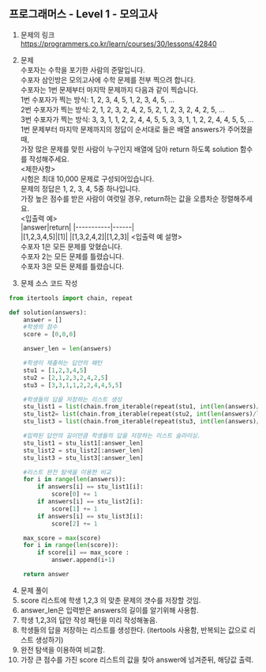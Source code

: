 프로그래머스 - Level 1 - 모의고사
-------------

1. 문제의 링크   
https://programmers.co.kr/learn/courses/30/lessons/42840    

2. 문제    
수포자는 수학을 포기한 사람의 준말입니다.         
수포자 삼인방은 모의고사에 수학 문제를 전부 찍으려 합니다.   
수포자는 1번 문제부터 마지막 문제까지 다음과 같이 찍습니다.      
1번 수포자가 찍는 방식: 1, 2, 3, 4, 5, 1, 2, 3, 4, 5, ...    
2번 수포자가 찍는 방식: 2, 1, 2, 3, 2, 4, 2, 5, 2, 1, 2, 3, 2, 4, 2, 5, ...  
3번 수포자가 찍는 방식: 3, 3, 1, 1, 2, 2, 4, 4, 5, 5, 3, 3, 1, 1, 2, 2, 4, 4, 5, 5, ...  
1번 문제부터 마지막 문제까지의 정답이 순서대로 들은 배열 answers가 주어졌을 때,   
가장 많은 문제를 맞힌 사람이 누구인지 배열에 담아 return 하도록 solution 함수를 작성해주세요.    
<제한사항>      
시험은 최대 10,000 문제로 구성되어있습니다.     
문제의 정답은 1, 2, 3, 4, 5중 하나입니다.       
가장 높은 점수를 받은 사람이 여럿일 경우, return하는 값을 오름차순 정렬해주세요.               
<입출력 예>     
|answer|return|
|-----------|------|   
|[1,2,3,4,5]|[1]|
|[1,3,2,4,2]|[1,2,3]|
<입출력 예 설명>      
수포자 1은 모든 문제를 맞혔습니다.        
수포자 2는 모든 문제를 틀렸습니다.        
수포자 3은 모든 문제를 틀렸습니다.            
    
3. 문제 소스 코드 작성      
```python
from itertools import chain, repeat

def solution(answers):
    answer = []
    #학생의 점수
    score = [0,0,0]

    answer_len = len(answers)

    #학생이 제출하는 답안의 패턴
    stu1 = [1,2,3,4,5]
    stu2 = [2,1,2,3,2,4,2,5]
    stu3 = [3,3,1,1,2,2,4,4,5,5]

    #학생들의 답을 저장하는 리스트 생성
    stu_list1 = list(chain.from_iterable(repeat(stu1, int(len(answers)/len(stu1))+1)))
    stu_list2= list(chain.from_iterable(repeat(stu2, int(len(answers)/len(stu2))+1)))
    stu_list3 = list(chain.from_iterable(repeat(stu3, int(len(answers)/len(stu3))+1)))    

    #입력된 답안의 길이만큼 학생들의 답을 저장하는 리스트 슬라이싱.
    stu_list1 = stu_list1[:answer_len]
    stu_list2 = stu_list2[:answer_len]
    stu_list3 = stu_list3[:answer_len]   

    #리스트 완전 탐색을 이용한 비교
    for i in range(len(answers)):
        if answers[i] == stu_list1[i]:
            score[0] += 1
        if answers[i] == stu_list2[i]:
            score[1] += 1
        if answers[i] == stu_list3[i]:
            score[2] += 1                 

    max_score = max(score)
    for i in range(len(score)):
        if score[i] == max_score :
            answer.append(i+1)     

    return answer
```

4. 문제 풀이       
1. score 리스트에 학생 1,2,3 의 맞춘 문제의 갯수를 저장할 것임.    
2. answer_len은 입력받은 answers의 길이를 알기위해 사용함.     
3. 학생 1,2,3의 답안 작성 패턴을 미리 작성해놓음.       
4. 학생들의 답을 저장하는 리스트를 생성한다. (itertools 사용함, 반복되는 값으로 리스트 생성하기)       
5. 완전 탐색을 이용하여 비교함.         
6. 가장 큰 점수를 가진 score 리스트의 값을 찾아 answer에 넘겨준뒤, 해당값 출력.       


  
